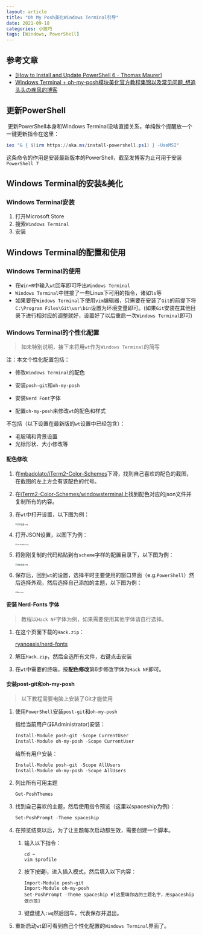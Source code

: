 ```yaml
---
layout: article
title: "Oh My Posh美化Windows Terminal引导"
date: 2021-09-18
categories: 小技巧
tags: [Windows, PowerShell]
---
```

<!-- markdownlint-disable MD033-->

## 参考文章

* [[How to Install and Update PowerShell 6 - Thomas Maurer]](https://techcommunity.microsoft.com/t5/windows-powershell/how-to-install-and-update-powershell-6-one-liner/m-p/364948)
* [Windows Terminal + oh-my-posh模块美化官方教程集锦以及常见问题_想追头头の疾风的博客](https://blog.csdn.net/weixin_44490152/article/details/113854767)

## 更新PowerShell

​    更新PowerShell本身和Windows Terminal没啥直接关系，单纯做个提醒放一个一键更新指令在这里：

```powershell
iex "& { $(irm https://aka.ms/install-powershell.ps1) } -UseMSI"
```

这条命令的作用是安装最新版本的PowerShell，截至发博客为止可用于安装`PowerShell 7`

## Windows Terminal的安装&美化

### Windows Terminal安装

1. 打开Microsoft Store
2. 搜索`Windows Terminal`
3. 安装

## Windows Terminal的配置和使用

### Windows Terminal的使用

* 在`Win+R`中输入`wt`回车即可呼出`Windows Terminal`
* `Windows Terminal`中链接了一些Linux下可用的指令，诸如`ls`等
* 如果要在`Windows Terminal`下使用`vim`编辑器，只需要在安装了`Git`的前提下将`C:\Program Files\Git\usr\bin`设置为环境变量即可。(如果`Git`安装在其他目录下进行相对应的调整就好，设置好了以后重启一次`Windows Terminal`即可)

### Windows Terminal的个性化配置

> 如未特别说明，接下来将用`wt`作为`Windows Terminal`的简写

注：本文个性化配置包括：

* 修改`Windows Terminal`的配色

* 安装`posh-git`和`oh-my-posh`
* 安装`Nerd Font`字体
* 配置`oh-my-posh`来修改`wt`的配色和样式

不包括（以下设置在最新版的`wt`设置中已经包含）：

* 毛玻璃和背景设置
* 光标形状、大小修改等

#### 配色修改

1. 在[mbadolato/iTerm2-Color-Schemes](https://github.com/mbadolato/iTerm2-Color-Schemes)下滑，找到自己喜欢的配色的截图，在截图的左上方会有该配色的代号。

2. 在[iTerm2-Color-Schemes/windowsterminal](https://github.com/mbadolato/iTerm2-Color-Schemes/tree/master/windowsterminal)上找到配色对应的json文件并复制所有的内容。

3. 在`wt`中打开设置，以下图为例：

   <img src="https://lsky.halc.top/XsycIz.png" alt="打开设置.png" style="zoom: 33%;" />

4. 打开JSON设置，以图下为例：

   <img src="https://lsky.halc.top/FGEI3J.png" alt="打开JSON文件.png" style="zoom: 25%;" />

5. 将刚刚复制的代码粘贴到有`scheme`字样的配置目录下，以下图为例：

   <img src="https://lsky.halc.top/XURWMD.png" alt="添加主题.png" style="zoom: 33%;" />

6. 保存后，回到`wt`的设置，选择平时主要使用的窗口界面（e.g.`PowerShell`）然后选择外观，然后选择自己添加的主题，以下图为例：

   <img src="https://lsky.halc.top/8SSNzA.png" alt="修改config" style="zoom: 25%;" />

#### 安装 Nerd-Fonts 字体

> 教程以`Hack NF`字体为例，如果需要使用其他字体请自行选择。

1. 在这个页面下载的`Hack.zip`：

   [ryanoasis/nerd-fonts](https://github.com/ryanoasis/nerd-fonts)

2. 解压`Hack.zip`，然后全选所有文件，右键点击安装

3. 在`wt`中需要的终端，按**配色修改**第6步修改字体为`Hack NF`即可。

#### 安装post-git和oh-my-posh

> 以下教程需要电脑上安装了Git才能使用

1. 使用`PowerShell`安装`post-git`和`oh-my-posh`

   指给当前用户(非Administrator)安装：

   ```powershell
   Install-Module posh-git -Scope CurrentUser
   Install-Module oh-my-posh -Scope CurrentUser
   ```

   给所有用户安装：

   ```powershell
   Install-Module posh-git -Scope AllUsers
   Install-Module oh-my-posh -Scope AllUsers
   ```

2. 列出所有可用主题

   ```powershell
   Get-PoshThemes
   ```

3. 找到自己喜欢的主题，然后使用指令预览（这里以spaceship为例）：

   ```powershell
   Set-PoshPrompt -Theme spaceship
   ```

4. 在预览结束以后，为了让主题每次启动都生效，需要创建一个脚本。

   1. 输入以下指令：

      ```shell
      cd ~
      vim $profile
      ```

   2. 按下按键i，进入插入模式，然后填入以下内容：

      ```shell
      Import-Module posh-git
      Import-Module oh-my-posh
      Set-PoshPrompt -Theme spaceship #[这里填你选的主题名字，用spaceship做示范]
      ```

   3. 键盘键入`:wq`然后回车，代表保存并退出。

5. 重新启动`wt`即可看到自己个性化配置的`Windows Terminal`界面了。
